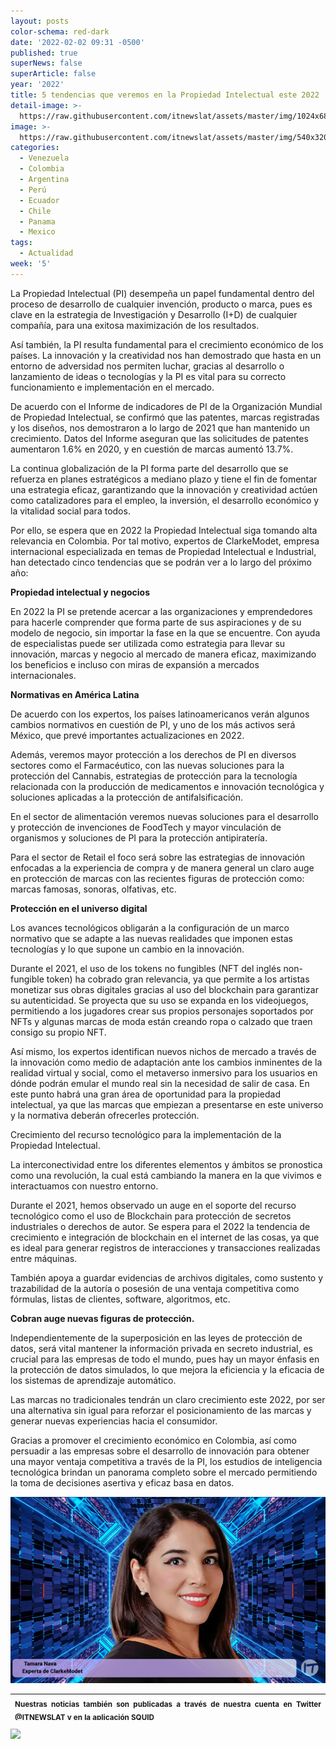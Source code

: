 ```yaml
---
layout: posts
color-schema: red-dark
date: '2022-02-02 09:31 -0500'
published: true
superNews: false
superArticle: false
year: '2022'
title: 5 tendencias que veremos en la Propiedad Intelectual este 2022
detail-image: >-
  https://raw.githubusercontent.com/itnewslat/assets/master/img/1024x680/Tamara-Nava-g.jpg
image: >-
  https://raw.githubusercontent.com/itnewslat/assets/master/img/540x320/Tamara-Nava-p.jpg
categories:
  - Venezuela
  - Colombia
  - Argentina
  - Perú
  - Ecuador
  - Chile
  - Panama
  - Mexico
tags:
  - Actualidad
week: '5'
---
```

La Propiedad Intelectual (PI) desempeña un papel fundamental dentro del proceso de desarrollo de cualquier invención, producto o marca, pues es clave en la estrategia de Investigación y Desarrollo (I+D) de cualquier compañía, para una exitosa maximización de los resultados.

Así también, la PI resulta fundamental para el crecimiento económico de los países. La innovación y la creatividad nos han demostrado que hasta en un entorno de adversidad nos permiten luchar, gracias al desarrollo o lanzamiento de ideas o tecnologías y la PI es vital para su correcto funcionamiento e implementación en el mercado.

De acuerdo con el Informe de indicadores de PI de la Organización Mundial de Propiedad Intelectual, se confirmó que las patentes, marcas registradas y los diseños, nos demostraron a lo largo de 2021 que han mantenido un crecimiento. Datos del Informe aseguran que las solicitudes de patentes aumentaron 1.6% en 2020, y en cuestión de marcas aumentó 13.7%.

La continua globalización de la PI forma parte del desarrollo que se refuerza en planes estratégicos a mediano plazo y tiene el fin de fomentar una estrategia eficaz, garantizando que la innovación y creatividad actúen como catalizadores para el empleo, la inversión, el desarrollo económico y la vitalidad social para todos.

Por ello, se espera que en 2022 la Propiedad Intelectual siga tomando alta relevancia en Colombia. Por tal motivo, expertos de ClarkeModet, empresa internacional especializada en temas de Propiedad Intelectual e Industrial, han detectado cinco tendencias que se podrán ver a lo largo del próximo año:

**Propiedad intelectual y negocios**

En 2022 la PI se pretende acercar a las organizaciones y emprendedores para hacerle comprender que forma parte de sus aspiraciones y de su modelo de negocio, sin importar la fase en la que se encuentre. Con ayuda de especialistas puede ser utilizada como estrategia para llevar su innovación, marcas y negocio al mercado de manera eficaz, maximizando los beneficios e incluso con miras de expansión a mercados internacionales.

**Normativas en América Latina**

De acuerdo con los expertos, los países latinoamericanos verán algunos cambios normativos en cuestión de PI, y uno de los más activos será México, que prevé importantes actualizaciones en 2022.

 Además, veremos mayor protección a los derechos de PI en diversos sectores como el Farmacéutico, con las nuevas soluciones para la protección del Cannabis, estrategias de protección para la tecnología relacionada con la producción de medicamentos e innovación tecnológica y soluciones aplicadas a la protección de antifalsificación.
 
En el sector de alimentación veremos nuevas soluciones para el desarrollo y protección de invenciones de FoodTech y mayor vinculación de organismos y soluciones de PI para la protección antipiratería.

Para el sector de Retail el foco será sobre las estrategias de innovación enfocadas a la experiencia de compra y de manera general un claro auge en protección de marcas con las recientes figuras de protección como: marcas famosas, sonoras, olfativas, etc. 

**Protección en el universo digital**

Los avances tecnológicos obligarán a la configuración de un marco normativo que se adapte a las nuevas realidades que imponen estas tecnologías y lo que supone un cambio en la innovación.

Durante el 2021, el uso de los tokens no fungibles (NFT del inglés non-fungible token) ha cobrado gran relevancia, ya que permite a los artistas monetizar sus obras digitales gracias al uso del blockchain para garantizar su autenticidad. Se proyecta que su uso se expanda en los videojuegos, permitiendo a los jugadores crear sus propios personajes soportados por NFTs y algunas marcas de moda están creando ropa o calzado que traen consigo su propio NFT.

Así mismo, los expertos identifican nuevos nichos de mercado a través de la innovación como medio de adaptación ante los cambios inminentes de la realidad virtual y social, como el metaverso inmersivo para los usuarios en dónde podrán emular el mundo real sin la necesidad de salir de casa. En este punto habrá una gran área de oportunidad para la propiedad intelectual, ya que las marcas que empiezan a presentarse en este universo y la normativa deberán ofrecerles protección.

Crecimiento del recurso tecnológico para la implementación de la Propiedad Intelectual. 

La interconectividad entre los diferentes elementos y ámbitos se pronostica como una revolución, la cual está cambiando la manera en la que vivimos e interactuamos con nuestro entorno.

Durante el 2021, hemos observado un auge en el soporte del recurso tecnológico como el uso de Blockchain para protección de secretos industriales o derechos de autor. Se espera para el 2022 la tendencia de crecimiento e integración de blockchain en el internet de las cosas, ya que es ideal para generar registros de interacciones y transacciones realizadas entre máquinas.

También apoya a guardar evidencias de archivos digitales, como sustento y trazabilidad de la autoría o posesión de una ventaja competitiva como fórmulas, listas de clientes, software, algoritmos, etc.

**Cobran auge nuevas figuras de protección.**

Independientemente de la superposición en las leyes de protección de datos, será vital mantener la información privada en secreto industrial, es crucial para las empresas de todo el mundo, pues hay un mayor énfasis en la protección de datos simulados, lo que mejora la eficiencia y la eficacia de los sistemas de aprendizaje automático.

Las marcas no tradicionales tendrán un claro crecimiento este 2022, por ser una alternativa sin igual para reforzar el posicionamiento de las marcas y generar nuevas experiencias hacia el consumidor.

Gracias a promover el crecimiento económico en Colombia, así como persuadir a las empresas sobre el desarrollo de innovación para obtener una mayor ventaja competitiva a través de la PI, los estudios de inteligencia tecnológica brindan un panorama completo sobre el mercado permitiendo la toma de decisiones asertiva y eficaz basa en datos.

![](https://raw.githubusercontent.com/itnewslat/assets/master/img/540x320/Tamara-Nava-p.jpg)

<table style="height: 42px;" width="569">
<tbody>
<tr>
<td style="text-align: justify;"><sub><strong>Nuestras noticias también son publicadas a través de nuestra cuenta en Twitter <a href="https://twitter.com/itnewslat?lang=es">@ITNEWSLAT</a> y en la aplicación <a href="https://squidapp.co/en/">SQUID</a></strong></sub></td>
</tr>
</tbody>
</table>

<img src="https://tracker.metricool.com/c3po.jpg?hash=56f88a41e39ab42c063cc51676587a04"/>